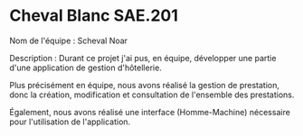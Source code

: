 # Cheval Blanc SAE.201
Nom de l'équipe : Scheval Noar

Description : Durant ce projet j'ai pus, en équipe, développer une partie d'une application de gestion d'hôtellerie.

Plus précisément en équipe, nous avons réalisé la gestion de prestation, donc la création, modification et consultation de l'ensemble des prestations.

Également, nous avons réalisé une interface (Homme-Machine) nécessaire pour l'utilisation de l'application.
